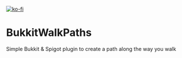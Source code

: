 [![ko-fi](https://www.ko-fi.com/img/githubbutton_sm.svg)](https://ko-fi.com/W7W215OZB)

# BukkitWalkPaths
Simple Bukkit & Spigot plugin to create a path along the way you walk
